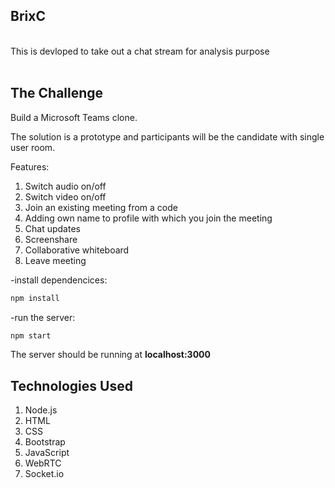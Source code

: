 <h2>BrixC</h2>

<br>This is devloped to take out a chat stream for analysis purpose<br>
<br>

The Challenge
------------

Build a Microsoft Teams clone.

The solution is a prototype and participants will be the candidate with single user room.

 Features:
 
1. Switch audio on/off
2. Switch video on/off
4. Join an existing meeting from a code
5. Adding own name to profile with which you join the meeting
6. Chat updates
9. Screenshare
10. Collaborative whiteboard
11. Leave meeting 

-install dependencices:
```bash
npm install
```
-run the server:
```bash
npm start
```
The server should be running at <strong>localhost:3000</strong><br>

Technologies Used 
-----------------


1. Node.js
2. HTML 
3. CSS 
4. Bootstrap
5. JavaScript
6. WebRTC
7. Socket.io









